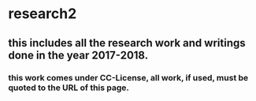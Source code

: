 # research2

## this includes all the research work and writings done in the year 2017-2018.
### this work comes under CC-License, all work, if used, must be quoted to the URL of this page.
